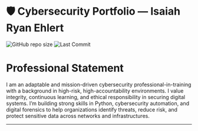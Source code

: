 # 🛡️ Cybersecurity Portfolio — Isaiah Ryan Ehlert

![GitHub repo size](https://img.shields.io/github/repo-size/isaiahehlert/Portfolio)
![Last Commit](https://img.shields.io/github/last-commit/isaiahehlert/Portfolio)

# Professional Statement

I am an adaptable and mission-driven cybersecurity professional-in-training with a background in high-risk, high-accountability environments. I value integrity, continuous learning, and ethical responsibility in securing digital systems. I’m building strong skills in Python, cybersecurity automation, and digital forensics to help organizations identify threats, reduce risk, and protect sensitive data across networks and infrastructures.

---
